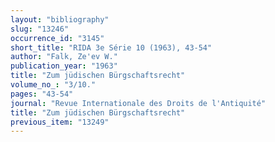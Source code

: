 ```yaml
---
layout: "bibliography"
slug: "13246"
occurrence_id: "3145"
short_title: "RIDA 3e Série 10 (1963), 43-54"
author: "Falk, Ze'ev W."
publication_year: "1963"
title: "Zum jüdischen Bürgschaftsrecht"
volume_no_: "3/10."
pages: "43-54"
journal: "Revue Internationale des Droits de l'Antiquité"
title: "Zum jüdischen Bürgschaftsrecht"
previous_item: "13249"
---
```

